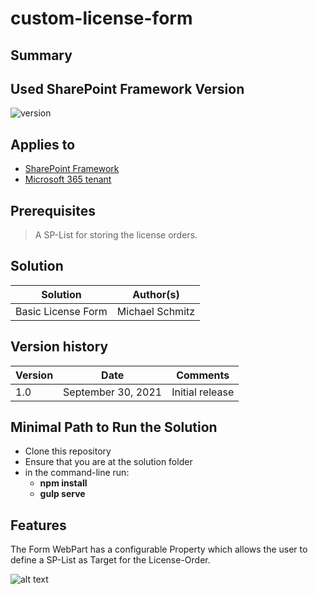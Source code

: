 # custom-license-form

## Summary

## Used SharePoint Framework Version

![version](https://img.shields.io/npm/v/@microsoft/sp-component-base/latest?color=green)

## Applies to

- [SharePoint Framework](https://aka.ms/spfx)
- [Microsoft 365 tenant](https://docs.microsoft.com/en-us/sharepoint/dev/spfx/set-up-your-developer-tenant)

## Prerequisites

> A SP-List for storing the license orders.

## Solution

Solution|Author(s)
--------|---------
Basic License Form | Michael Schmitz

## Version history

Version|Date|Comments
-------|----|--------
1.0|September 30, 2021|Initial release

## Minimal Path to Run the Solution

- Clone this repository
- Ensure that you are at the solution folder
- in the command-line run:
  - **npm install**
  - **gulp serve**

## Features

The Form WebPart has a configurable Property which allows the user to define a SP-List as Target for the License-Order.

![alt text](https://github.com/BFH-MS/SPFx---License-Form/blob/main/images/WebPart%20Props.png)

